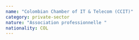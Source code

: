 ```yaml
---
name: "Colombian Chamber of IT & Telecom (CCIT)"
category: private-sector
nature: "Association professionnelle "
nationality: COL
---
```

